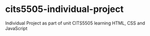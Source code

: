 # cits5505-individual-project
Individual Project as part of unit CITS5505 learning HTML, CSS and JavaScript
